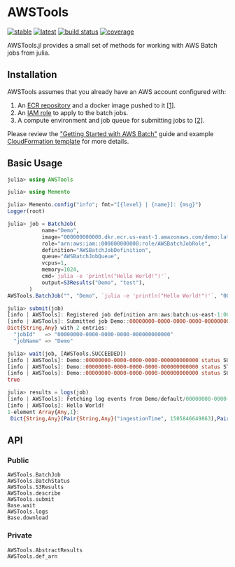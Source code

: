 # AWSTools
[![stable](https://img.shields.io/badge/docs-stable-blue.svg)](https://doc.invenia.ca/invenia/AWSTools.jl/master)
[![latest](https://img.shields.io/badge/docs-latest-blue.svg)](https://doc.invenia.ca/invenia/AWSTools.jl/master)
[![build status](https://gitlab.invenia.ca/invenia/AWSTools.jl/badges/master/build.svg)](https://gitlab.invenia.ca/invenia/AWSTools.jl/commits/master)
[![coverage](https://gitlab.invenia.ca/invenia/AWSTools.jl/badges/master/coverage.svg)](https://gitlab.invenia.ca/invenia/AWSTools.jl/commits/master)

AWSTools.jl provides a small set of methods for working with AWS Batch jobs from julia.

## Installation

AWSTools assumes that you already have an AWS account configured with:

1. An [ECR repository](https://aws.amazon.com/ecr/) and a docker image pushed to it [[1]](http://docs.aws.amazon.com/AmazonECR/latest/userguide/docker-push-ecr-image.html).
2. An [IAM role](http://docs.aws.amazon.com/IAM/latest/UserGuide/id_roles.html) to apply to the batch jobs.
3. A compute environment and job queue for submitting jobs to [[2]](http://docs.aws.amazon.com/batch/latest/userguide/Batch_GetStarted.html#first-run-step-2).

Please review the
["Getting Started with AWS Batch"](http://docs.aws.amazon.com/batch/latest/userguide/Batch_GetStarted.html) guide and example
[CloudFormation template](https://s3-us-west-2.amazonaws.com/cloudformation-templates-us-west-2/Managed_EC2_Batch_Environment.template) for more details.

## Basic Usage

```julia
julia> using AWSTools

julia> using Memento

julia> Memento.config("info"; fmt="[{level} | {name}]: {msg}")
Logger(root)

julia> job = BatchJob(
           name="Demo",
           image="000000000000.dkr.ecr.us-east-1.amazonaws.com/demo:latest",
           role="arn:aws:iam::000000000000:role/AWSBatchJobRole",
           definition="AWSBatchJobDefinition",
           queue="AWSBatchJobQueue",
           vcpus=1,
           memory=1024,
           cmd=`julia -e 'println("Hello World!")'`,
           output=S3Results("Demo", "test"),
       )
AWSTools.BatchJob("", "Demo", `julia -e 'println("Hello World!")'`, "000000000000.dkr.ecr.us-east-1.amazonaws.com/demo:latest", 1, 1024, "arn:aws:iam::000000000000:role/AWSBatchJobRole", "AWSBatchJobQueue", "AWSBatchJobQueue", "", AWSTools.S3Results("Demo", "test"))

julia> submit(job)
[info | AWSTools]: Registered job definition arn:aws:batch:us-east-1:000000000000:job-definition/AWSBatchJobDefinition:1.
[info | AWSTools]: Submitted job Demo::00000000-0000-0000-0000-000000000000.
Dict{String,Any} with 2 entries:
  "jobId"   => "00000000-0000-0000-0000-000000000000"
  "jobName" => "Demo"

julia> wait(job, [AWSTools.SUCCEEDED])
[info | AWSTools]: Demo::00000000-0000-0000-0000-000000000000 status SUBMITTED
[info | AWSTools]: Demo::00000000-0000-0000-0000-000000000000 status STARTING
[info | AWSTools]: Demo::00000000-0000-0000-0000-000000000000 status SUCCEEDED
true

julia> results = logs(job)
[info | AWSTools]: Fetching log events from Demo/default/00000000-0000-0000-0000-000000000000
[info | AWSTools]: Hello World!
1-element Array{Any,1}:
 Dict{String,Any}(Pair{String,Any}("ingestionTime", 1505846649863),Pair{String,Any}("message", "Hello World!"),Pair{String,Any}("timestamp", 1505846649786),Pair{String,Any}("eventId", "00000000000000000000000000000000000000000000000000000000"))
```

## API

### Public

```@docs
AWSTools.BatchJob
AWSTools.BatchStatus
AWSTools.S3Results
AWSTools.describe
AWSTools.submit
Base.wait
AWSTools.logs
Base.download
```

### Private

```@docs
AWSTools.AbstractResults
AWSTools.def_arn
```